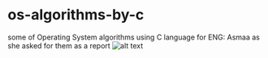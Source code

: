 # os-algorithms-by-c
some of Operating System algorithms using C language
for ENG: Asmaa as she asked for them as a report 
![alt text](https://aaublog67.files.wordpress.com/2015/08/mansoura-university.png?w=109&h=132)
